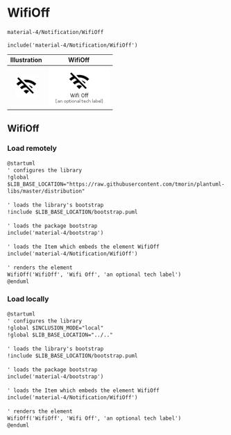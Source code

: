 # WifiOff


```text
material-4/Notification/WifiOff
```

```text
include('material-4/Notification/WifiOff')
```



| Illustration | WifiOff |
| :---: | :---: |
| ![illustration for Illustration](../../material-4/Notification/WifiOff.png) | ![illustration for WifiOff](../../material-4/Notification/WifiOff.Local.png) |




## WifiOff

### Load remotely
```plantuml
@startuml
' configures the library
!global $LIB_BASE_LOCATION="https://raw.githubusercontent.com/tmorin/plantuml-libs/master/distribution"

' loads the library's bootstrap
!include $LIB_BASE_LOCATION/bootstrap.puml

' loads the package bootstrap
include('material-4/bootstrap')

' loads the Item which embeds the element WifiOff
include('material-4/Notification/WifiOff')

' renders the element
WifiOff('WifiOff', 'Wifi Off', 'an optional tech label')
@enduml
```

### Load locally
```plantuml
@startuml
' configures the library
!global $INCLUSION_MODE="local"
!global $LIB_BASE_LOCATION="../.."

' loads the library's bootstrap
!include $LIB_BASE_LOCATION/bootstrap.puml

' loads the package bootstrap
include('material-4/bootstrap')

' loads the Item which embeds the element WifiOff
include('material-4/Notification/WifiOff')

' renders the element
WifiOff('WifiOff', 'Wifi Off', 'an optional tech label')
@enduml
```


